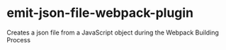 # emit-json-file-webpack-plugin
Creates a json file from a JavaScript object during the Webpack Building Process
